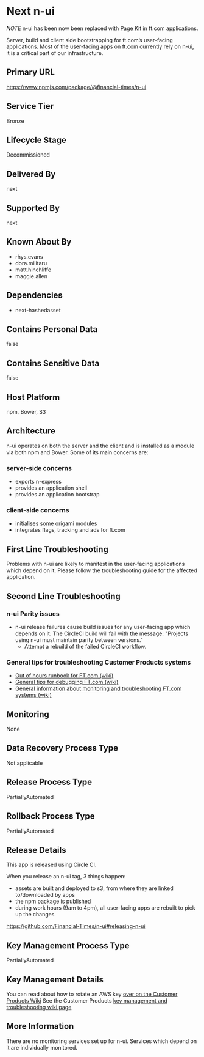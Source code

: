# Next n-ui

_NOTE_ n-ui has been now been replaced with [Page Kit](https://biz-ops.in.ft.com/Repository/github%3AFinancial-Times%2Fdotcom-page-kit) in ft.com applications.

Server, build and client side bootstrapping for ft.com’s user-facing applications. Most of the user-facing apps on ft.com currently rely on n-ui, it is a critical part of our infrastructure.

## Primary URL

https://www.npmjs.com/package/@financial-times/n-ui

## Service Tier

Bronze

## Lifecycle Stage

Decommissioned

## Delivered By

next

## Supported By

next

## Known About By

- rhys.evans
- dora.militaru
- matt.hinchliffe
- maggie.allen

## Dependencies

- next-hashedasset

## Contains Personal Data

false

## Contains Sensitive Data

false

## Host Platform

npm, Bower, S3

## Architecture

n-ui operates on both the server and the client and is installed as a module via both npm and Bower. Some of its main concerns are:

### server-side concerns
- exports n-express
- provides an application shell
- provides an application bootstrap

### client-side concerns
- initialises some origami modules
- integrates flags, tracking and ads for ft.com

## First Line Troubleshooting

Problems with n-ui are likely to manifest in the user-facing applications which depend on it. Please follow the troubleshooting guide for the affected application.

## Second Line Troubleshooting

### n-ui Parity issues

- n-ui release failures cause build issues for any user-facing app which depends on it. The CircleCI build will fail with the message: "Projects using n-ui must maintain parity between versions."
	- Attempt a rebuild of the failed CircleCI workflow.

### General tips for troubleshooting Customer Products systems

- [Out of hours runbook for FT.com (wiki)](https://customer-products.in.ft.com/wiki/https://customer-products.in.ft.com/wiki/Out-of-hours-troubleshooting-guide)
- [General tips for debugging FT.com (wiki)](https://customer-products.in.ft.com/wiki/Debugging-Tips)
- [General information about monitoring and troubleshooting FT.com systems (wiki)](https://customer-products.in.ft.com/wiki/Monitoring-and-Troubleshooting-systems)


## Monitoring

None

## Data Recovery Process Type

Not applicable

## Release Process Type

PartiallyAutomated

## Rollback Process Type

PartiallyAutomated

## Release Details

This app is released using Circle CI.

When you release an n-ui tag, 3 things happen:

- assets are built and deployed to s3, from where they are linked to/downloaded by apps
- the npm package is published
- during work hours (9am to 4pm), all user-facing apps are rebuilt to pick up the changes

https://github.com/Financial-Times/n-ui#releasing-n-ui


## Key Management Process Type

PartiallyAutomated

## Key Management Details

You can read about how to rotate an AWS key [over on the Customer Products Wiki](https://customer-products.in.ft.com/wiki/Rotating-AWS-Keys)
See the Customer Products [key management and troubleshooting wiki page](https://customer-products.in.ft.com/wiki/Key-Management-and-Troubleshooting)

## More Information

There are no monitoring services set up for n-ui. Services which depend on it are individually monitored.
